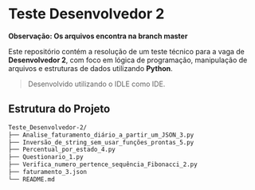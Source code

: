 # Teste Desenvolvedor 2

**Observação: Os arquivos encontra na branch master**

Este repositório contém a resolução de um teste técnico para a vaga de **Desenvolvedor 2**, com foco em lógica de programação, manipulação de arquivos e estruturas de dados utilizando **Python**.

> Desenvolvido utilizando o IDLE como IDE.

## Estrutura do Projeto

```bash
Teste_Desenvolvedor-2/
├── Analise_faturamento_diário_a_partir_um_JSON_3.py
├── Inversão_de_string_sem_usar_funções_prontas_5.py
├── Percentual_por_estado_4.py
├── Questionario_1.py
├── Verifica_numero_pertence_sequência_Fibonacci_2.py
├── faturamento_3.json
└── README.md
